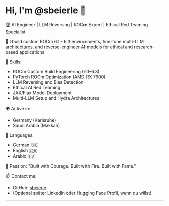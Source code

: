 # Hi, I'm @sbeierle 👋

🏆 AI Engineer | LLM Reversing | ROCm Expert | Ethical Red Teaming Specialist

🚀 I build custom ROCm 6.1 - 6.3 environments, fine-tune multi-LLM architectures, and reverse-engineer AI models for ethical and research-based applications.

🔧 Skills:
- ROCm Custom Build Engineering (6.1–6.3)
- PyTorch ROCm Optimization (AMD RX 7900)
- LLM Reversing and Bias Detection
- Ethical AI Red Teaming
- JAX/Flax Model Deployment
- Multi-LLM Setup and Hydra Architectures

🌍 Active in:
- Germany (Karlsruhe)
- Saudi Arabia (Makkah)

🌟 Languages:
- German 🇩🇪
- English 🇬🇧
- Arabic 🇸🇦

💬 Passion:
"Built with Courage. Built with Fire. Built with Fame."

📫 Contact me:
- GitHub: [sbeierle](https://github.com/sbeierle)
- (Optional später LinkedIn oder Hugging Face Profil, wenn du willst)

---
